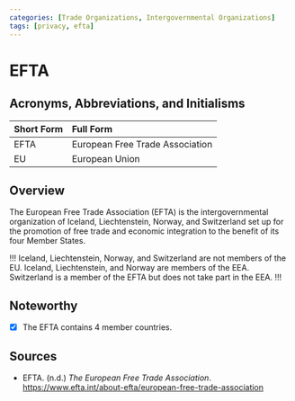 ```yaml
---
categories: [Trade Organizations, Intergovernmental Organizations]
tags: [privacy, efta]
---
```


# EFTA

## Acronyms, Abbreviations, and Initialisms

Short Form | Full Form
:--- | :---
EFTA | European Free Trade Association
EU | European Union

## Overview

The European Free Trade Association (EFTA) is the intergovernmental organization of Iceland, Liechtenstein, Norway, and Switzerland set up for the promotion of free trade and economic integration to the benefit of its four Member States.

!!!
Iceland, Liechtenstein, Norway, and Switzerland are not members of the EU. Iceland, Liechtenstein, and Norway are members of the EEA. Switzerland is a member of the EFTA but does not take part in the EEA.
!!!

## Noteworthy

- [x] The EFTA contains 4 member countries.

## Sources

- EFTA. (n.d.) *The European Free Trade Association*. https://www.efta.int/about-efta/european-free-trade-association